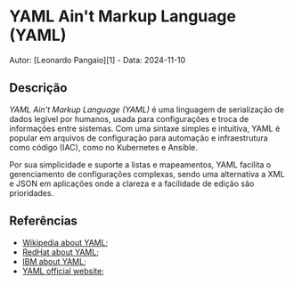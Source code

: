 # YAML Ain't Markup Language (YAML)

Autor: [Leonardo Pangaio][1] - Data: 2024-11-10

## Descrição

*YAML Ain't Markup Language (YAML)* é uma linguagem de serialização de dados legível por humanos, usada para configurações e troca de informações entre sistemas. Com uma sintaxe simples e intuitiva, YAML é popular em arquivos de configuração para automação e infraestrutura como código (IAC), como no Kubernetes e Ansible.

Por sua simplicidade e suporte a listas e mapeamentos, YAML facilita o gerenciamento de configurações complexas, sendo uma alternativa a XML e JSON em aplicações onde a clareza e a facilidade de edição são prioridades.

## Referências

- [Wikipedia about YAML](https://en.wikipedia.org/wiki/YAML);
- [RedHat about YAML](https://www.redhat.com/en/topics/automation/what-is-yaml);
- [IBM about YAML](https://www.ibm.com/topics/yaml);
- [YAML official website](https://yaml.org/);
